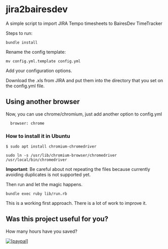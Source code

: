 # jira2bairesdev
A simple script to import JIRA Tempo timesheets to BairesDev TimeTracker

Steps to run:

```
bundle install
```

Rename the config template:

```
mv config.yml.template config.yml
```

Add your configuration options.

Download the .xls from JIRA and put them into the directory that you set on the config.yml file.

## Using another browser

Now, you can use chrome/chromium, just add another option to config.yml

```
  browser: chrome
```

### How to install it in Ubuntu

```
$ sudo apt install chromium-chromedriver
```

```
sudo ln -s /usr/lib/chromium-browser/chromedriver /usr/local/bin/chromedriver
```


**Important**: Be careful about not repeating the files because currently avoiding duplicates is not supported yet.

Then run and let the magic happens.

```
bundle exec ruby lib/run.rb
```

This is a working first approach. There is a lot of work to improve it.

## Was this project useful for you? ##

How many hours have you saved?

<a href="https://www.paypal.com/cgi-bin/webscr?cmd=_s-xclick&hosted_button_id=A6BA845QGPDNS"><img src="https://www.paypalobjects.com/en_US/i/btn/btn_donate_LG.gif" alt="[paypal]" /></a>
